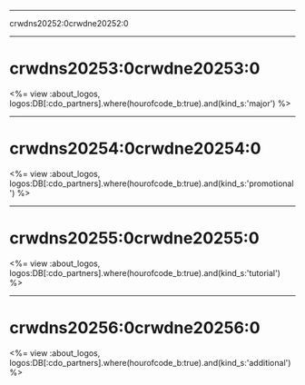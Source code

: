 * * *

crwdns20252:0crwdne20252:0

* * *

# crwdns20253:0crwdne20253:0

<%= view :about\_logos, logos:DB[:cdo\_partners].where(hourofcode\_b:true).and(kind\_s:'major') %>

* * *

# crwdns20254:0crwdne20254:0

<%= view :about\_logos, logos:DB[:cdo\_partners].where(hourofcode\_b:true).and(kind\_s:'promotional') %>

* * *

# crwdns20255:0crwdne20255:0

<%= view :about\_logos, logos:DB[:cdo\_partners].where(hourofcode\_b:true).and(kind\_s:'tutorial') %>

* * *

# crwdns20256:0crwdne20256:0

<%= view :about\_logos, logos:DB[:cdo\_partners].where(hourofcode\_b:true).and(kind\_s:'additional') %>